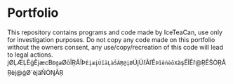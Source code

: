 # Portfolio
This repository contains programs and code made by IceTeaCan, use only for investigation purposes. Do not copy any code made on this portfolio without the owners consent, any use/copy/recreation of this code will lead to legal actions.
įØĻÆĻÈģÈįæcB`Ðģæ`ØōÎŖÂĬÞ`ÈįæįÜĩäĻàŜÂŖ@įØ`ÚįÜřÂľÊ`ÞĩêńèōX`àşÊĬÊř@ŖÊŜÒŖÂŖèį@ģØ`èįäŇÒŊÂŖ
